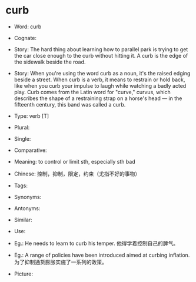 # curb

- Word: curb
- Cognate: 
- Story: The hard thing about learning how to parallel park is trying to get the car close enough to the curb without hitting it. A curb is the edge of the sidewalk beside the road.
- Story: When you're using the word curb as a noun, it's the raised edging beside a street. When curb is a verb, it means to restrain or hold back, like when you curb your impulse to laugh while watching a badly acted play. Curb comes from the Latin word for "curve," curvus, which describes the shape of a restraining strap on a horse's head — in the fifteenth century, this band was called a curb.

- Type: verb [T]
- Plural: 
- Single: 
- Comparative: 
- Meaning: to control or limit sth, especially sth bad
- Chinese: 控制，抑制，限定，约束（尤指不好的事物）
- Tags: 
- Synonyms: 
- Antonyms: 
- Similar: 
- Use: 
- Eg.: He needs to learn to curb his temper. 他得学着控制自己的脾气。
- Eg.: A range of policies have been introduced aimed at curbing inflation. 为了抑制通货膨胀实施了一系列的政策。
- Picture: 

